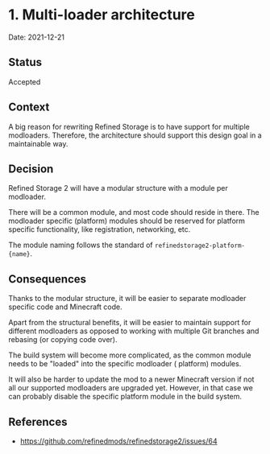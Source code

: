 # 1. Multi-loader architecture

Date: 2021-12-21

## Status

Accepted

## Context

A big reason for rewriting Refined Storage is to have support for multiple modloaders. Therefore, the architecture
should support this design goal in a maintainable way.

## Decision

Refined Storage 2 will have a modular structure with a module per modloader.

There will be a common module, and most code should reside in there. The modloader specific (platform) modules should be
reserved
for platform specific functionality, like registration, networking, etc.

The module naming follows the standard of `refinedstorage2-platform-{name}`.

## Consequences

Thanks to the modular structure, it will be easier to separate modloader specific code and Minecraft code.

Apart from the structural benefits, it will be easier to maintain support for different modloaders as opposed to working
with multiple Git branches and rebasing (or copying code over).

The build system will become more complicated, as the common module needs to be "loaded" into the specific modloader (
platform)
modules.

It will also be harder to update the mod to a newer Minecraft version if not all our supported modloaders are upgraded
yet. However, in that case we can probably disable the specific platform module in the build system.

## References

- https://github.com/refinedmods/refinedstorage2/issues/64